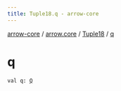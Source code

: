 ```yaml
---
title: Tuple18.q - arrow-core
---
```


[arrow-core](../../index.html) / [arrow.core](../index.html) / [Tuple18](index.html) / [q](./q.html)

# q

`val q: `[`Q`](index.html#Q)